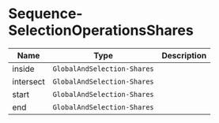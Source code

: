 
# Sequence-SelectionOperationsShares

Name        |Type      | Description
------------|----------|------------
inside | `GlobalAndSelection-Shares` | 
intersect | `GlobalAndSelection-Shares` | 
start | `GlobalAndSelection-Shares` | 
end | `GlobalAndSelection-Shares` | 
